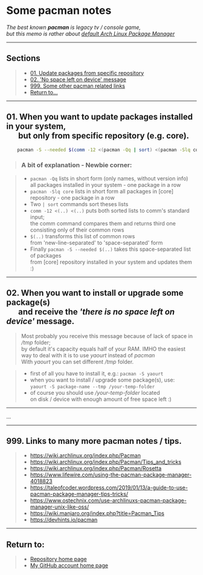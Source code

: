 # Some pacman notes

_The best known **pacman** is legacy tv / console game,_<br>
_but this memo is rather about [default Arch Linux Package Manager](https://wiki.archlinux.org/index.php/pacman)_

---

## Sections

> - [01. Update packages from specific repository](#specificrepoupdate)
> - [02. 'No space left on device' message](#nospaceleftmsg)
> - [999. Some other pacman related links](#otherlinks)
> - [Return to...](#returnto)

---

## <a name="specificrepoupdate"></a>01. When you want to update packages installed in your system,<br/>&emsp;&ensp;but only from specific repository (e.g. core).</a>

```bash
    pacman -S --needed $(comm -12 <(pacman -Qq | sort) <(pacman -Slq core | sort))
```

> ### A bit of explanation - Newbie corner:

> - `pacman -Qq` lists in short form (only names, without version info)<br>all packages installed in your system - one package in a row
> - `pacman -Slq core` lists in short form all packages in [core] repository - one package in a row
> - Two `| sort` commands sort theses lists
> - `comm -12 <(..) <(..)` puts both sorted lists to comm's standard input; <br>the comm command compares them and returns third one consisting only of their common rows
> - `$(..)` transforms this list of common rows <br>from 'new-line-separated' to 'space-separated' form
> - Finally `pacman -S --needed $(..)` takes this space-separated list of packages <br>from [core] repository installed in your system and updates them :)

---

## <a name="nospaceleftmsg">02. When you want to install or upgrade some package(s)<br/>&emsp;&ensp;and receive the _'there is no space left on device'_ message.</a>

> Most probably you receive this message because of lack of space in _/tmp_ folder;<br>by default it's capacity equals half of your RAM.
> IMHO the easiest way to deal with it is to use _yaourt_ instead of _pacman_<br>With _yaourt_ you can set different _/tmp_ folder.

> - first of all you have to install it, e.g.: `pacman -S yaourt`
> - when you want to install / upgrade some package(s), use:<br/> `yaourt -S package-name --tmp /your-temp-folder`
> - of course you should use _/your-temp-folder_ located <br>on disk / device with enough amount of free space left :)

---

...

---

## <a name="otherlinks"> 999. Links to many more pacman notes / tips.</a>

> - https://wiki.archlinux.org/index.php/Pacman
> - https://wiki.archlinux.org/index.php/Pacman/Tips_and_tricks
> - https://wiki.archlinux.org/index.php/Pacman/Rosetta
> - https://www.lifewire.com/using-the-pacman-package-manager-4018823
> - https://taleofcoder.wordpress.com/2019/01/13/a-guide-to-use-pacman-package-manager-tips-tricks/
> - https://www.ostechnix.com/use-archlinuxs-pacman-package-manager-unix-like-oss/
> - https://wiki.manjaro.org/index.php?title=Pacman_Tips
> - https://devhints.io/pacman

---

## <a name="returnto">Return to:</a>

> - [Repository home page](../README.md)
> - [My GitHub account home page](https://github.com/ktprezes)
